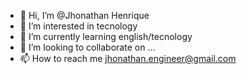 - 👋 Hi, I’m @Jhonathan Henrique
- 👀 I’m interested in tecnology
- 🌱 I’m currently learning english/tecnology
- 💞️ I’m looking to collaborate on ...
- 📫 How to reach me jhonathan.engineer@gmail.com

<!---
John/John is a ✨ special ✨ repository because its `README.md` (this file) appears on your GitHub profile.
You can click the Preview link to take a look at your changes.
--->
